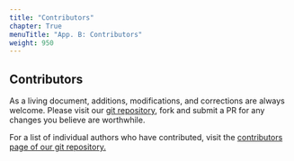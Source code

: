 ```yaml
---
title: "Contributors"
chapter: True
menuTitle: "App. B: Contributors"
weight: 950
---
```


## Contributors

As a living document, additions, modifications, and corrections are always welcome. Please visit our [git repository](https://github.com/FortinetCloudCSE/style-guide), fork and submit a PR for any changes you believe are worthwhile.

For a list of individual authors who have contributed, visit the [contributors page of our git repository.](https://github.com/FortinetCloudCSE/style-guide/graphs/contributors)
